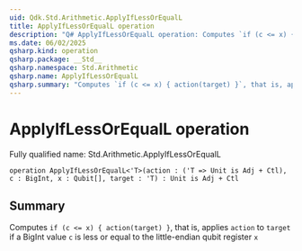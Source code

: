 ```yaml
---
uid: Qdk.Std.Arithmetic.ApplyIfLessOrEqualL
title: ApplyIfLessOrEqualL operation
description: "Q# ApplyIfLessOrEqualL operation: Computes `if (c <= x) { action(target) }`, that is, applies `action` to `target` if a BigInt value `c` is less or equal to the little-endian qubit register `x`"
ms.date: 06/02/2025
qsharp.kind: operation
qsharp.package: __Std__
qsharp.namespace: Std.Arithmetic
qsharp.name: ApplyIfLessOrEqualL
qsharp.summary: "Computes `if (c <= x) { action(target) }`, that is, applies `action` to `target` if a BigInt value `c` is less or equal to the little-endian qubit register `x`"
---
```


# ApplyIfLessOrEqualL operation

Fully qualified name: Std.Arithmetic.ApplyIfLessOrEqualL

```qsharp
operation ApplyIfLessOrEqualL<'T>(action : ('T => Unit is Adj + Ctl), c : BigInt, x : Qubit[], target : 'T) : Unit is Adj + Ctl
```

## Summary
Computes `if (c <= x) { action(target) }`, that is, applies `action` to `target`
if a BigInt value `c` is less or equal to the little-endian qubit register `x`
